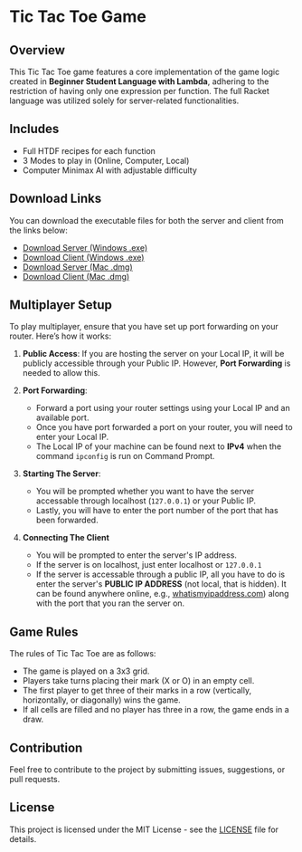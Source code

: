 # Tic Tac Toe Game

## Overview
This Tic Tac Toe game features a core implementation of the game logic created in **Beginner Student Language with Lambda**, adhering to the restriction of having only one expression per function. The full Racket language was utilized solely for server-related functionalities.

## Includes
- Full HTDF recipes for each function
- 3 Modes to play in (Online, Computer, Local)
- Computer Minimax AI with adjustable difficulty

## Download Links
You can download the executable files for both the server and client from the links below:

- [Download Server (Windows .exe)](https://github.com/Void4020/tic-tac-toe-multiplayer/blob/main/TicTacToeServer.zip)
- [Download Client (Windows .exe)](https://github.com/Void4020/tic-tac-toe-multiplayer/blob/main/TicTacToeClient.zip)
- [Download Server (Mac .dmg)](link-to-server-dmg)
- [Download Client (Mac .dmg)](link-to-client-dmg)

## Multiplayer Setup
To play multiplayer, ensure that you have set up port forwarding on your router. Here’s how it works:

1. **Public Access**: If you are hosting the server on your Local IP, it will be publicly accessible through your Public IP. However, **Port Forwarding** is needed to allow this.
   
2. **Port Forwarding**:
   - Forward a port using your router settings using your Local IP and an available port.
   - Once you have port forwarded a port on your router, you will need to enter your Local IP.
   - The Local IP of your machine can be found next to **IPv4** when the command `ipconfig` is run on Command Prompt.

3. **Starting The Server**: 
   - You will be prompted whether you want to have the server accessable through localhost (`127.0.0.1`) or your Public IP.
   - Lastly, you will have to enter the port number of the port that has been forwarded.

4. **Connecting The Client**
   - You will be prompted to enter the server's IP address.
   - If the server is on localhost, just enter localhost or `127.0.0.1`
   - If the server is accessable through a public IP, all you have to do is enter the server's **PUBLIC IP ADDRESS** (not local, that is hidden). It can be found anywhere online, e.g., [whatismyipaddress.com](https://whatismyipaddress.com)) along with the port that you ran the server on.

## Game Rules
The rules of Tic Tac Toe are as follows:
- The game is played on a 3x3 grid.
- Players take turns placing their mark (X or O) in an empty cell.
- The first player to get three of their marks in a row (vertically, horizontally, or diagonally) wins the game.
- If all cells are filled and no player has three in a row, the game ends in a draw.

## Contribution
Feel free to contribute to the project by submitting issues, suggestions, or pull requests.

## License
This project is licensed under the MIT License - see the [LICENSE](LICENSE) file for details.
